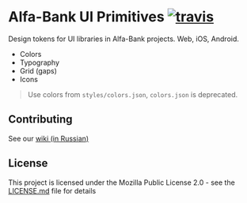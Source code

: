 # Alfa-Bank UI Primitives [![travis][travis-img]][travis]

[travis]:          https://travis-ci.org/alfa-laboratory/alfa-ui-primitives?branch=master
[travis-img]:      https://img.shields.io/travis/alfa-laboratory/alfa-ui-primitives/master.svg?label=unix

Design tokens for UI libraries in Alfa-Bank projects. Web, iOS, Android.

- Colors
- Typography
- Grid (gaps)
- Icons

> Use colors from `styles/colors.json`, `colors.json` is deprecated.

## Contributing

See our [wiki (in Russian)](https://github.com/alfa-laboratory/alfa-ui-primitives/wiki)

## License

This project is licensed under the Mozilla Public License 2.0 - see the [LICENSE.md](LICENSE.md) file for details
